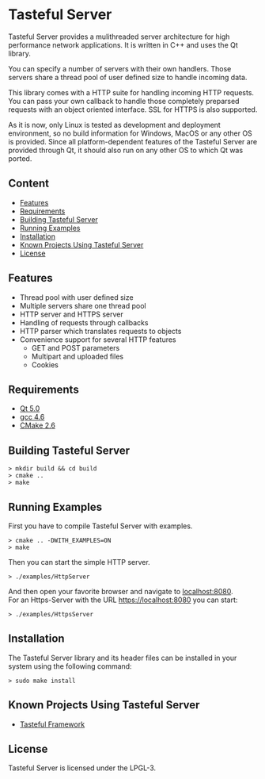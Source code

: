 Tasteful Server
=========

Tasteful Server provides a mulithreaded server architecture for high performance network applications.
It is written in C++ and uses the Qt library.

You can specify a number of servers with their own handlers.
Those servers share a thread pool of user defined size to handle incoming data.

This library comes with a HTTP suite for handling incoming HTTP requests.
You can pass your own callback to handle those completely preparsed requests with an object oriented interface.
SSL for HTTPS is also supported.

As it is now, only Linux is tested as development and deployment environment, so no build information for Windows, MacOS or any other OS is provided.
Since all platform-dependent features of the Tasteful Server are provided through Qt, it should also run on any other OS to which Qt was ported.

Content
------------

 * [Features](#features)
 * [Requirements](#requirements)
 * [Building Tasteful Server](#building-tasteful-server)
 * [Running Examples](#running-examples)
 * [Installation](#installation)
 * [Known Projects Using Tasteful Server](#known-projects-using-tasteful-server)
 * [License](#license)

Features
-------------

 * Thread pool with user defined size
 * Multiple servers share one thread pool
 * HTTP server and HTTPS server
 * Handling of requests through callbacks
 * HTTP parser which translates requests to objects
 * Convenience support for several HTTP features
     * GET and POST parameters
     * Multipart and uploaded files
     * Cookies

Requirements
---------------------

 * [Qt 5.0](http://qt.nokia.com/)
 * [gcc 4.6](http://gcc.gnu.org/)
 * [CMake 2.6](http://www.cmake.org/)
 
Building Tasteful Server
-----------------------------------
 
    > mkdir build && cd build
    > cmake ..
    > make
 
Running Examples
---------------------------------

First you have to compile Tasteful Server with examples.

    > cmake .. -DWITH_EXAMPLES=ON
    > make

Then you can start the simple HTTP server.

    > ./examples/HttpServer

And then open your favorite browser and navigate to [localhost:8080](http://localhost:8080).  
For an Https-Server with the URL [https://localhost:8080](https://localhost:8080) you can start:

    > ./examples/HttpsServer

Installation
----------------

The Tasteful Server library and its header files can be installed in your system using the following command:

    > sudo make install

Known Projects Using Tasteful Server
--------------------------------------------------------

 * [Tasteful Framework](https://github.com/scheibel/tasteful-framework)

License
-----------

Tasteful Server is licensed under the LPGL-3.
